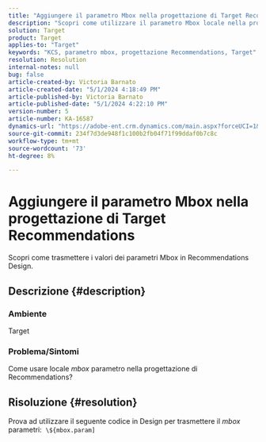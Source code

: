 ```yaml
---
title: "Aggiungere il parametro Mbox nella progettazione di Target Recommendations"
description: "Scopri come utilizzare il parametro Mbox locale nella progettazione di Recommendations."
solution: Target
product: Target
applies-to: "Target"
keywords: "KCS, parametro mbox, progettazione Recommendations, Target"
resolution: Resolution
internal-notes: null
bug: false
article-created-by: Victoria Barnato
article-created-date: "5/1/2024 4:18:49 PM"
article-published-by: Victoria Barnato
article-published-date: "5/1/2024 4:22:10 PM"
version-number: 5
article-number: KA-16587
dynamics-url: "https://adobe-ent.crm.dynamics.com/main.aspx?forceUCI=1&pagetype=entityrecord&etn=knowledgearticle&id=fe14847c-d607-ef11-9f89-000d3a372703"
source-git-commit: 234f7d3de948f1c100b2fb04f71f99ddaf0b7c8c
workflow-type: tm+mt
source-wordcount: '73'
ht-degree: 8%

---
```


# Aggiungere il parametro Mbox nella progettazione di Target Recommendations


Scopri come trasmettere i valori dei parametri Mbox in Recommendations Design.

## Descrizione {#description}


### <b>Ambiente</b>

Target



### <b>Problema/Sintomi</b>

Come usare locale *mbox* parametro nella progettazione di Recommendations?


## Risoluzione {#resolution}


Prova ad utilizzare il seguente codice in Design per trasmettere il *mbox* parametri:  `\${mbox.param]`
